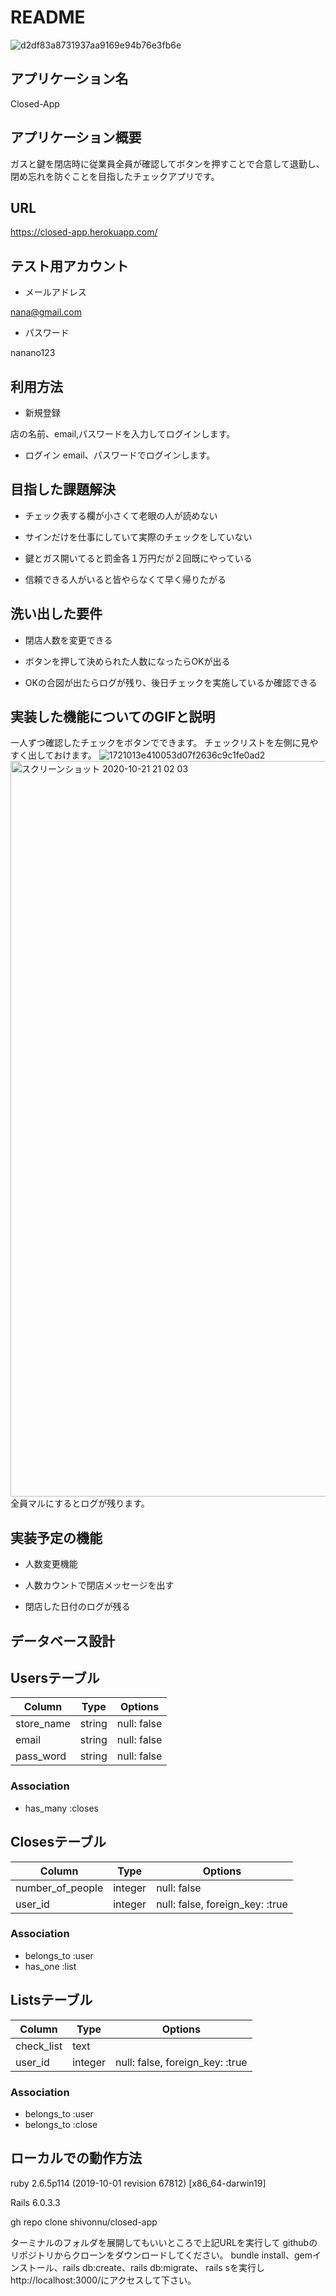 # README
![d2df83a8731937aa9169e94b76e3fb6e](https://user-images.githubusercontent.com/69893922/96717203-0f49db80-13e1-11eb-912c-78e662885496.gif)

## アプリケーション名
Closed-App

## アプリケーション概要
ガスと鍵を閉店時に従業員全員が確認してボタンを押すことで合意して退勤し、
閉め忘れを防ぐことを目指したチェックアプリです。

## URL
https://closed-app.herokuapp.com/

## テスト用アカウント

- メールアドレス

nana@gmail.com

- パスワード

nanano123

## 利用方法

- 新規登録

店の名前、email,パスワードを入力してログインします。

- ログイン
email、パスワードでログインします。

## 目指した課題解決
- チェック表する欄が小さくて老眼の人が読めない

- サインだけを仕事にしていて実際のチェックをしていない

- 鍵とガス開いてると罰金各１万円だが２回既にやっている

- 信頼できる人がいると皆やらなくて早く帰りたがる

## 洗い出した要件

- 閉店人数を変更できる

- ボタンを押して決められた人数になったらOKが出る

- OKの合図が出たらログが残り、後日チェックを実施しているか確認できる

## 実装した機能についてのGIFと説明
一人ずつ確認したチェックをボタンでできます。
チェックリストを左側に見やすく出しておけます。
![1721013e410053d07f2636c9c1fe0ad2](https://user-images.githubusercontent.com/69893922/96717216-140e8f80-13e1-11eb-958e-40be5c677abc.gif)
<img width="1177" alt="スクリーンショット 2020-10-21 21 02 03" src="https://user-images.githubusercontent.com/69893922/96717221-1670e980-13e1-11eb-94f3-0d6b67520662.png">
全員マルにするとログが残ります。

## 実装予定の機能

- 人数変更機能

- 人数カウントで閉店メッセージを出す

- 閉店した日付のログが残る

## データベース設計

## Usersテーブル

| Column      | Type    | Options     |
| ----------- | ------- | ----------- |
| store_name  | string  | null: false |
| email       | string  | null: false |
| pass_word   | string  | null: false |

### Association
- has_many :closes

## Closesテーブル

| Column           | Type    | Options                         |
| ---------------- | ------- | ------------------------------- |
| number_of_people | integer | null: false                     |
| user_id          | integer | null: false, foreign_key: :true |

### Association
- belongs_to :user
- has_one :list

## Listsテーブル

| Column     | Type    | Options                         |
| ---------- | ------- | ------------------------------- |
| check_list | text    |                                 |
| user_id    | integer | null: false, foreign_key: :true |

### Association
- belongs_to :user
- belongs_to :close

## ローカルでの動作方法

ruby 2.6.5p114 (2019-10-01 revision 67812) [x86_64-darwin19]

Rails 6.0.3.3


gh repo clone shivonnu/closed-app

ターミナルのフォルダを展開してもいいところで上記URLを実行して
githubのリポジトリからクローンをダウンロードしてください。
bundle install、gemインストール、rails db:create、rails db:migrate、
rails sを実行しhttp://localhost:3000/にアクセスして下さい。
